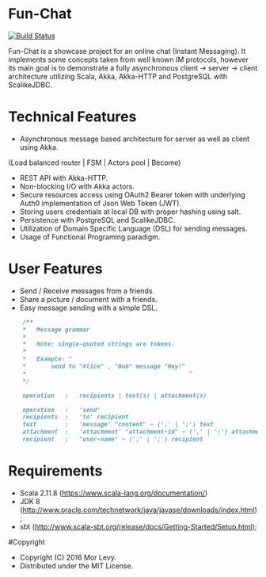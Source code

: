 # Fun-Chat
[![Build Status](https://travis-ci.org/lymr/fun-chat.svg?branch=master)](https://travis-ci.org/lymr/fun-chat)

Fun-Chat is a showcase project for an online chat (Instant Messaging). It implements some concepts taken from
well known IM protocols, however its main goal is to demonstrate a fully asynchronous client -> server -> client
 architecture utilizing Scala, Akka, Akka-HTTP and PostgreSQL with ScalikeJDBC.

# Technical Features
* Asynchronous message based architecture for server as well as client using Akka.

 (Load balanced router | FSM | Actors pool | Become)
* REST API with Akka-HTTP.
* Non-blocking I/O with Akka actors.
* Secure resources access using OAuth2 Bearer token with underlying Auth0 implementation of Json Web Token (JWT).
* Storing users credentials at local DB with proper hashing using salt.
* Persistence with PostgreSQL and ScalikeJDBC.
* Utilization of Domain Specific Language (DSL) for sending messages.
* Usage of Functional Programing paradigm.

# User Features
* Send / Receive messages from a friends.
* Share a picture / document with a friends.
* Easy message sending with a simple DSL.

```markdown
    /**
    *   Message grammar
    *
    *   Note: single-quoted strings are tokens.
    *
    *   Example: "
    *       send to "Alice" , "Bob" message "Hey!"
    *                                              "
    */

    operation   :   recipients | text(s) | attachment(s)

    operation   :   'send'
    recipients  :   'to' recipient
    text        :   'message' "content" ~ (',' | ';') text
    attachment  :   'attachment' "attachment-id" ~ (',' | ';') attachment
    recipient   :   "user-name" ~ (',' | ';') recipient
```

# Requirements
* Scala 2.11.8 (https://www.scala-lang.org/documentation/)
* JDK 8        (http://www.oracle.com/technetwork/java/javase/downloads/index.html);
* sbt          (http://www.scala-sbt.org/release/docs/Getting-Started/Setup.html);

#Copyright
* Copyright (C) 2016 Mor Levy.
* Distributed under the MIT License.

